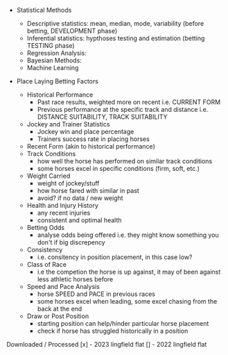 - Statistical Methods
  - Descriptive statistics: mean, median, mode, variability (before betting, DEVELOPMENT phase)
  - Inferential statistics: hypthoses testing and estimation (betting TESTING phase)
  - Regression Analysis: 
  - Bayesian Methods:
  - Machine Learning


- Place Laying Betting Factors
  - Historical Performance
    - Past race results, weighted more on recent i.e. CURRENT FORM
    - Previous performance at the specific track and distance i.e. DISTANCE SUITABILITY, TRACK SUITABILITY
  - Jockey and Trainer Statistics
    - Jockey win and place percentage
    - Trainers success rate in placing horses
  - Recent Form (akin to historical performance)
  - Track Conditions
    - how well the horse has performed on similar track conditions
    * some horses excel in specific conditions (firm, soft, etc.)
  - Weight Carried
    - weight of jockey/stuff
    - how horse fared with similar in past
    - avoid? if no data / new weight
  - Health and Injury History
    - any recent injuries
    - consistent and optimal health
  - Betting Odds
    - analyse odds being offered i.e. they might know something you don't if big discrepency
  - Consistency
    - i.e. consitency in position placement, in this case low?
  - Class of Race
    - i.e the competion the horse is up against, it may of been against less athletic horses before
  - Speed and Pace Analysis
    - horse SPEED and PACE in previous races
    - some horses excel when leading, some excel chasing from the back at the end
  - Draw or Post Position
    - starting position can help/hinder particular horse placement
    - check if horse has struggled historically in a position



Downloaded / Processed
[x] - 2023 lingfield flat 
[] - 2022 lingfield flat
